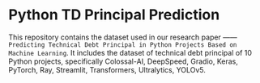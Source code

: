 # Python TD Principal Prediction

This repository contains the dataset used in our research paper —— `Predicting Technical Debt Principal in Python
Projects Based on Machine Learning`. It includes the dataset of technical debt principal of 10 Python projects, specifically Colossal-AI, DeepSpeed, Gradio, Keras, PyTorch, Ray, Streamlit, Transformers, Ultralytics, YOLOv5.
